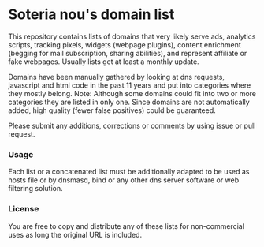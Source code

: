 # Soteria nou's domain list

This repository contains lists of domains that very likely serve ads, analytics scripts, tracking pixels, widgets (webpage plugins), content enrichment (begging for mail subscription, sharing abilities), and represent affiliate or fake webpages. Usually lists get at least a monthly update.

Domains have been manually gathered by looking at dns requests, javascript and html code in the past 11 years and put into categories where they mostly belong. Note: Although some domains could fit into two or more categories they are listed in only one. Since domains are not automatically added, high quality (fewer false positives) could be guaranteed.

Please submit any additions, corrections or comments by using issue or pull request.

### Usage
Each list or a concatenated list must be additionally adapted to be used as hosts file or by dnsmasq, bind or any other dns server software or web filtering solution.

### License
You are free to copy and distribute any of these lists for non-commercial uses as long the original URL is included.

